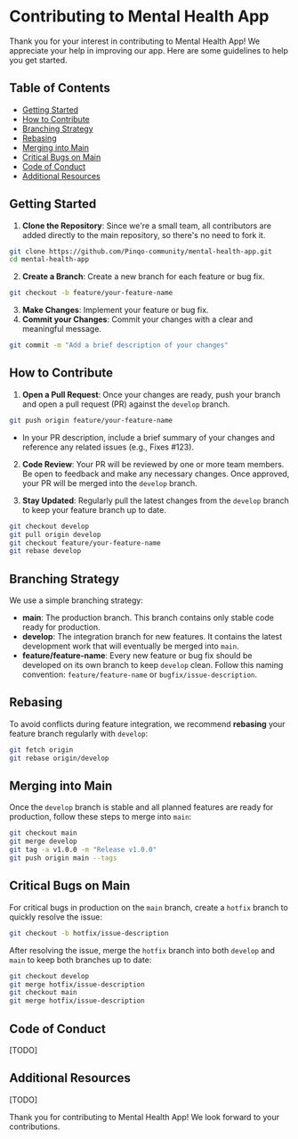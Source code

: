 # Contributing to Mental Health App

Thank you for your interest in contributing to Mental Health App! We appreciate your help in improving our app. Here are some guidelines to help you get started.

## Table of Contents
- [Getting Started](#getting-started)
- [How to Contribute](#how-to-contribute)
- [Branching Strategy](#branching-strategy)
- [Rebasing](#rebasing)
- [Merging into Main](#merging-into-main)
- [Critical Bugs on Main](#critical-bugs-on-main)
- [Code of Conduct](#code-of-conduct)
- [Additional Resources](#additional-resources)

## Getting Started

1. **Clone the Repository**: Since we're a small team, all contributors are added directly to the main repository, so there's no need to fork it.
```bash
git clone https://github.com/Pinqo-community/mental-health-app.git
cd mental-health-app
```
2. **Create a Branch**: Create a new branch for each feature or bug fix.
```bash
git checkout -b feature/your-feature-name
```
3. **Make Changes**: Implement your feature or bug fix.
4. **Commit your Changes**: Commit your changes with a clear and meaningful message.
```bash
git commit -m "Add a brief description of your changes"
```

## How to Contribute

1. **Open a Pull Request**: Once your changes are ready, push your branch and open a pull request (PR) against the `develop` branch.
```bash
git push origin feature/your-feature-name
```
- In your PR description, include a brief summary of your changes and reference any related issues (e.g., Fixes #123).

2. **Code Review**: Your PR will be reviewed by one or more team members. Be open to feedback and make any necessary changes. Once approved, your PR will be merged into the `develop` branch.

3. **Stay Updated**: Regularly pull the latest changes from the `develop` branch to keep your feature branch up to date.
```bash
git checkout develop
git pull origin develop
git checkout feature/your-feature-name
git rebase develop
```

## Branching Strategy

We use a simple branching strategy:
- **main**: The production branch. This branch contains only stable code ready for production.
- **develop**: The integration branch for new features. It contains the latest development work that will eventually be merged into `main`.
- **feature/feature-name**: Every new feature or bug fix should be developed on its own branch to keep `develop` clean. Follow this naming convention: `feature/feature-name` or `bugfix/issue-description`.

## Rebasing

To avoid conflicts during feature integration, we recommend **rebasing** your feature branch regularly with `develop`:
```bash
git fetch origin
git rebase origin/develop
```

## Merging into Main

Once the `develop` branch is stable and all planned features are ready for production, follow these steps to merge into `main`:
```bash
git checkout main
git merge develop
git tag -a v1.0.0 -m "Release v1.0.0"
git push origin main --tags
```

## Critical Bugs on Main

For critical bugs in production on the `main` branch, create a `hotfix` branch to quickly resolve the issue:
```bash
git checkout -b hotfix/issue-description
```
After resolving the issue, merge the `hotfix` branch into both `develop` and `main` to keep both branches up to date:
```bash
git checkout develop
git merge hotfix/issue-description
git checkout main
git merge hotfix/issue-description
```

## Code of Conduct
[TODO]

## Additional Resources
[TODO]

Thank you for contributing to Mental Health App! We look forward to your contributions.